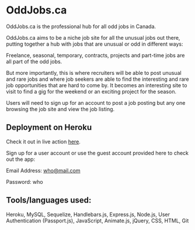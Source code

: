 # OddJobs.ca

OddJobs.ca is the professional hub for all odd jobs in Canada.

OddJobs.ca aims to be a niche job site for all the unusual jobs out there, putting together a hub with jobs that are unusual or odd in different ways:

Freelance, seasonal, temporary, contracts, projects and part-time jobs are all part of the odd jobs.  

But more importantly, this is where recruiters will be able to post unusual and rare jobs and where job seekers are able to find the interesting and rare job opportunities that are hard to come by.  It becomes an interesting site to visit to find a gig for the weekend or an exciting project for the season.

Users will need to sign up for an account to post a job posting but any one browsing the job site and view the job listing.


## Deployment on Heroku

Check it out in live action [here](https://boiling-lowlands-86012.herokuapp.com/).

Sign up for a user account or use the guest account provided here to check out the app:

Email Address: who@mail.com

Password: who


## Tools/languages used:  

Heroku, MySQL, Sequelize, Handlebars.js, Express.js, Node.js, User Authentication (Passport.js), JavaScript, Animate.js, jQuery, CSS, HTML, Git
